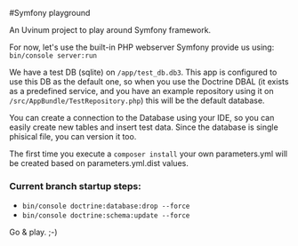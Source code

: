 #Symfony playground

An Uvinum project to play around Symfony framework.

For now, let's use the built-in PHP webserver Symfony provide us using: `bin/console server:run`

We have a test DB (sqlite) on `/app/test_db.db3`. This app is configured to use this DB as the default one,
so when you use the Doctrine DBAL (it exists as a predefined service, and you have an example repository
using it on `/src/AppBundle/TestRepository.php`) this will be the default database.

You can create a connection to the Database using your IDE, so you can easily create new tables and
insert test data. Since the database is single phisical file, you can version it too.

The first time you execute a `composer install` your own parameters.yml will be created based on
parameters.yml.dist values.

### Current branch startup steps:
* `bin/console doctrine:database:drop --force`
* `bin/console doctrine:schema:update --force`

Go & play. ;-)
